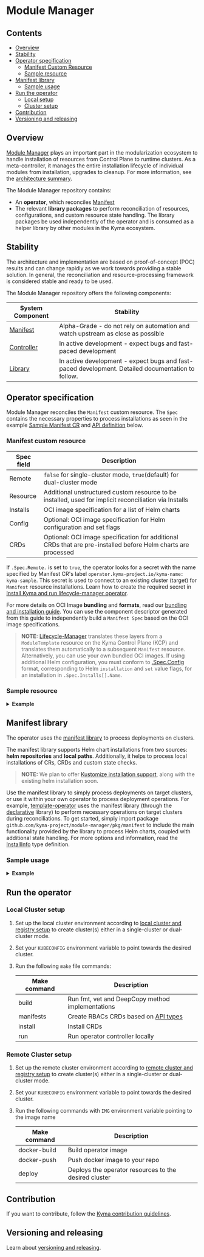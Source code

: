 # Module Manager

## Contents

* [Overview](#overview)
* [Stability](#stability)
* [Operator specification](#operator-specification)
  * [Manifest Custom Resource](#manifest-custom-resource)
  * [Sample resource](#sample-resource)
* [Manifest library](#manifest-library)
  * [Sample usage](#sample-usage)
* [Run the operator](#run-the-operator)
  * [Local setup](#local-setup)
  * [Cluster setup](#cluster-setup)
* [Contribution](#contribution)
* [Versioning and releasing](#versioning-and-releasing)

## Overview

[Module Manager](#module-manager) plays an important part in the modularization ecosystem to handle installation of resources from Control Plane to runtime clusters.
As a meta-controller, it manages the entire installation lifecycle of individual modules from installation, upgrades to cleanup.
For more information, see the [architecture summary](https://github.com/kyma-project/lifecycle-manager#architecture).

The Module Manager repository contains:
* An **operator**, which reconciles [Manifest](https://github.com/kyma-project/module-manager/blob/main/api/v1alpha1/manifest_types.go)
* The relevant **library packages** to perform reconciliation of resources, configurations, and custom resource state handling. 
  The library packages be used independently of the operator and is consumed as a helper library by other modules in the Kyma ecosystem.

## Stability

The architecture and implementation are based on proof-of-concept (POC) results and can change rapidly as we work towards providing a stable solution.
In general, the reconciliation and resource-processing framework is considered stable and ready to be used.

The Module Manager repository offers the following components:

| System Component                                         | Stability                                                                                         |
|----------------------------------------------------------|---------------------------------------------------------------------------------------------------|
| [Manifest](api/v1alpha1/manifest_types.go)       | Alpha-Grade - do not rely on automation and watch upstream as close as possible                   |
| [Controller](internal/controller/manifest_controller.go) | In active development - expect bugs and fast-paced development                                    |
| [Library](pkg)                                   | In active development - expect bugs and fast-paced development. Detailed documentation to follow. |

## Operator specification

Module Manager reconciles the `Manifest` custom resource.
The `Spec` contains the necessary properties to process installations as seen in the example [Sample Manifest CR](config/samples/operator_v1alpha1_manifest.yaml) and [API definition](api/v1alpha1/manifest_types.go) below.

### Manifest custom resource

| Spec field | Description                                                                                                   |
|------------|---------------------------------------------------------------------------------------------------------------|
| Remote     | `false` for single-cluster mode, `true`(default) for dual-cluster mode                                        |
| Resource   | Additional unstructured custom resource to be installed, used for implicit reconciliation via Installs        |
| Installs   | OCI image specification for a list of Helm charts                                                             |
| Config     | Optional: OCI image specification for Helm configuration and set flags                                        |
| CRDs       | Optional: OCI image specification for additional CRDs that are pre-installed before Helm charts are processed |

If `.Spec.Remote.` is set to `true`, the operator looks for a secret with the name specified by Manifest CR's label `operator.kyma-project.io/kyma-name: kyma-sample`.
This secret is used to connect to an existing cluster (target) for `Manifest` resource installations.
Learn how to create the required secret in [Install Kyma and run lifecycle-manager operator](https://github.com/kyma-project/lifecycle-manager/blob/main/docs/developer/creating-test-environment.md#install-kyma-and-run-lifecycle-manager-operator).

For more details on OCI Image **bundling** and **formats**, read our [bundling and installation guide](https://github.com/kyma-project/template-operator#bundling-and-installation).
You can use the component descriptor generated from this guide to independently build a `Manifest Spec` based on the OCI image specifications.

>**NOTE:** [Lifecycle-Manager](https://github.com/kyma-project/lifecycle-manager#how-it-works) translates these layers from a `ModuleTemplate` resource on the Kyma Control Plane (KCP) and translates them automatically to a subsequent `Manifest` resource.
>Alternatively, you can use your own bundled OCI images. If using additional Helm configuration, you must conform to [.Spec.Config](https://github.com/kyma-project/template-operator/blob/main/config.yaml) format, corresponding to Helm `installation` and `set` value flags, for an installation in `.Spec.Installs[].Name`.

### Sample resource
<details>
<summary><b>Example</b></summary>

```yaml
apiVersion: operator.kyma-project.io/v1alpha1
kind: Manifest
metadata:
  labels:
    operator.kyma-project.io/channel: stable
    operator.kyma-project.io/controller-name: manifest
    operator.kyma-project.io/kyma-name: kyma-sample
  name: manifestkyma-sample-delete
  namespace: default
spec:
  remote: true
  resource:
    kind: SampleCRD
    resource: samplecrds
    apiVersion: operator.kyma-project.io/v1alpha1
    metadata:
      name: sample-crd-from-manifest
      namespace: default
    spec:
      randomkey: samplevalue
  crds:
    ref: sha256:71cf4f1fee1a2f51296cc805aa9b24bc14fd5c2b4aee1e24aadc2996b067bb3d
    name: kyma-project.io/module/example-module-name
    repo: kcp-registry.localhost:8888/component-descriptors
    type: oci-ref
  config:
    ref: sha256:61be4f1fee1a2f51296cc805aa9b24bc14fd5c2b4aee1e24aadc2996b067ccec
    name: kyma-project.io/module/example-module-name
    repo: kcp-registry.localhost:8888/component-descriptors
    type: oci-ref
  installs:
    - source:
        name: kyma-project.io/module/example-module-name
        repo: kcp-registry.localhost:8888/component-descriptors
        ref: sha256:c64f0580a74259712f24243528881a76b5e1c9cd254fa58197de93a6347f99b9
        type: oci-ref
      name: redis
    - source:
        chartName: mysql
        url: https://charts.bitnami.com/bitnami
        type: helm-chart
      name: bitnami
```
</details>

## Manifest library

The operator uses the [manifest library](https://pkg.go.dev/github.com/kyma-project/module-manager/pkg/manifest) to process deployments on clusters.

The manifest library supports Helm chart installations from two sources: **helm repositories** and **local paths**. Additionally, it helps to process local installations of CRs, CRDs and custom state checks.

>**NOTE:** We plan to offer [Kustomize installation support](https://github.com/kyma-project/module-manager/issues/124), along with the existing helm installation soon. 

Use the manifest library to simply process deployments on target clusters, or use it within your own operator to process deployment operations.
For example, [template-operator](https://github.com/kyma-project/template-operator) uses the manifest library (through the [declarative](pkg/declarative) library) to perform necessary operations on target clusters during reconciliations.
To get started, simply import package `github.com/kyma-project/module-manager/pkg/manifest` to include the main functionality provided by the library to process Helm charts, coupled with additional state handling.
For more options and information, read the [InstallInfo](pkg/manifest/operations.go) type definition.

### Sample usage
<details>
<summary><b>Example</b></summary>

```go
package sample
// Sample usage of chart installation via local chart path

import (
    "k8s.io/client-go/rest"
    "sigs.k8s.io/controller-runtime/pkg/client"
    "github.com/kyma-project/module-manager/pkg/manifest"
	"github.com/kyma-project/module-manager/pkg/types"
	"github.com/kyma-project/module-manager/pkg/custom"
	"k8s.io/apimachinery/pkg/apis/meta/v1/unstructured"
)

var restConfig *rest.Config
var client client.Client

deployInfo := manifest.InstallInfo{
    Ctx: ctx,
    ChartInfo: &manifest.ChartInfo{
        ChartPath:   "/chart/path",
        Flags:       types.ChartFlags{
            ConfigFlags: types.Flags{ // optional: ConfigFlags support string, bool and int types as Helm chart flags
                // check: https://github.com/helm/helm/blob/d7b4c38c42cb0b77f1bcebf9bb4ae7695a10da0b/pkg/action/install.go#L67
                "Namespace":       chartNs,
                "CreateNamespace": true,
            },
            SetFlags: types.Flags{ // optional: SetFlags are chart value overrides
                ".some.value.override": "override",
            },      
        },
    },
    ClusterInfo: custom.ClusterInfo{
        Config: restConfig, // destination cluster rest config
        Client: client, // destination cluster rest client
    },
    ResourceInfo: manifest.ResourceInfo{
        CustomResources: []*unstructured.Unstructured{}, // optional: additional custom resources to be installed
        BaseResource: unstructured.Unstructured{}, // base resource to be reconciled, also passed for custom state checks e.g. Manifest CR
		Crds: []*apiextensions.CustomResourceDefinition // optional: additional custom resource definitions to be installed
    },
    CheckFn: func (context.Context, *unstructured.Unstructured, *logr.Logger, ClusterInfo) (bool, error) { // optional: custom logic for resource state checks
		return true, nil
	},
    CheckReadyStates: true,
}

// Based on deployInfo, the following operations can be performed 

// Option 1: Install resources
ready, err := manifest.InstallChart(logger, deployInfo, []types.ObjectTransform{})
if err != nil {
	return false, err
}

// Option 2: Verify resources exist
ready, err := manifest.ConsistencyCheck(logger, deployInfo, []types.ObjectTransform{})
if err != nil {
    return false, err
}

// Option 3: Uninstall resources
ready, err := manifest.UninstallChart(logger, deployInfo, []types.ObjectTransform{})
if err != nil {
return false, err
}
```

</details>

## Run the operator 

### Local Cluster setup

1. Set up the local cluster environment according to [local cluster and registry setup](https://github.com/kyma-project/lifecycle-manager/blob/main/docs/developer/provision-cluster-and-registry.md#local-cluster-setup) to create cluster(s) either in a single-cluster or dual-cluster mode.
2. Set your `KUBECONFIG` environment variable to point towards the desired cluster.
3. Run the following `make` file commands:

   | Make command | Description                                          |
   |--------------|------------------------------------------------------|
   | build        | Run fmt, vet and DeepCopy method implementations     |
   | manifests    | Create RBACs CRDs based on [API types](api) |
   | install      | Install CRDs                                         |
   | run          | Run operator controller locally                      |

### Remote Cluster setup

1. Set up the remote cluster environment according to [remote cluster and registry setup](https://github.com/kyma-project/lifecycle-manager/blob/main/docs/developer/provision-cluster-and-registry.md#remote-cluster-setup) to create cluster(s) either in a single-cluster or dual-cluster mode.
2. Set your `KUBECONFIG` environment variable to point towards the desired cluster.
3. Run the following commands with `IMG` environment variable pointing to the image name

   | Make command | Description                                           |
   |--------------|-------------------------------------------------------|
   | docker-build | Build operator image                                  |
   | docker-push  | Push docker image to your repo                        |
   | deploy       | Deploys the operator resources to the desired cluster |

## Contribution
If you want to contribute, follow the [Kyma contribution guidelines](https://kyma-project.io/community/contributing/02-contributing/).

## Versioning and releasing
Learn about [versioning and releasing](https://github.com/kyma-project/lifecycle-manager#versioning-and-releasing). 

